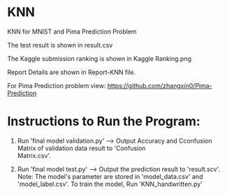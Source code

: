 # KNN

KNN for MNIST and Pima Prediction Problem

The test result is shown in result.csv

The Kaggle submission ranking is shown in Kaggle Ranking.png

Report Details are shown in Report-KNN file.

For Pima Prediction problem view: https://github.com/zhangxin0/Pima-Prediction

# Instructions to Run the Program:

1. Run 'final model validation.py' --> Output Accuracy and Cconfusion Matrix of validation data result to 'Confusion    
   Matrix.csv'.
   
2. Run 'final model test.py' --> Output the prediction result to 'result.scv'.
   Note: The model's parameter are stored in 'model_data.csv' and 'model_label.csv'.
          To train the model, Run 'KNN_handwritten.py'
